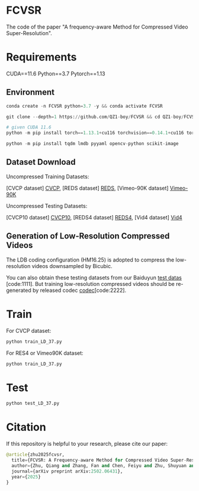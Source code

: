 # FCVSR

The code of the paper "A frequency-aware Method for Compressed Video Super-Resolution".

# Requirements

CUDA==11.6 Python==3.7 Pytorch==1.13

## Environment
```python
conda create -n FCVSR python=3.7 -y && conda activate FCVSR

git clone --depth=1 https://github.com/QZ1-boy/FCVSR && cd QZ1-boy/FCVSR/

# given CUDA 11.6
python -m pip install torch==1.13.1+cu116 torchvision==0.14.1+cu116 torchaudio==0.13.1 --extra-index-url https://download.pytorch.org/whl/cu116

python -m pip install tqdm lmdb pyyaml opencv-python scikit-image
```

## Dataset Download
Uncompressed Training Datasets:

[CVCP dataset] [CVCP](https://auguste7.github.io/CVCP-database/),
[REDS dataset] [REDS](https://seungjunnah.github.io/Datasets/reds.html),
[Vimeo-90K dataset] [Vimeo-90K](https://github.com/anchen1011/toflow)

Uncompressed Testing Datasets:

[CVCP10 dataset] [CVCP10](https://auguste7.github.io/CVCP-database/),
[REDS4 dataset] [REDS4](https://seungjunnah.github.io/Datasets/reds.html),
[Vid4 dataset] [Vid4](https://drive.google.com/drive/folders/1An6hF1oYkeWxfOBxxKm073mvgIFrBNDA)

## Generation of Low-Resolution Compressed Videos
The LDB coding configuration (HM16.25) is adopted to compress the low-resolution videos downsampled by Bicubic. 

You can also obtain these testing datasets from our Baiduyun [test datas](https://auguste7.github.io/CVCP-database/) [code:1111]. But training low-resolution compressed videos should be re-generated by released codec  [codec](https://auguste7.github.io/CVCP-database/)[code:2222]. 


# Train
For CVCP dataset:
```python
python train_LD_37.py
```
For RES4 or Vimeo90K dataset:
```python
python train_LD_37.py
```
# Test
```python
python test_LD_37.py 
```
# Citation
If this repository is helpful to your research, please cite our paper:
```python
@article{zhu2025fcvsr,
  title={FCVSR: A Frequency-aware Method for Compressed Video Super-Resolution},
  author={Zhu, Qiang and Zhang, Fan and Chen, Feiyu and Zhu, Shuyuan and Bull, David and Zeng, Bing},
  journal={arXiv preprint arXiv:2502.06431},
  year={2025}
}
```
